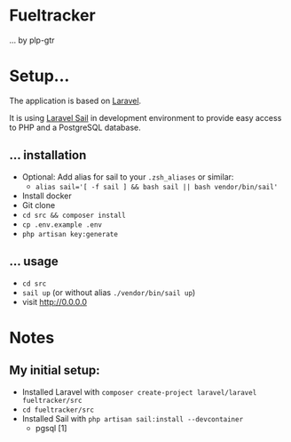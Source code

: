 # Fueltracker

... by plp-gtr

# Setup...

The application is based on [Laravel](https://laravel.com).

It is using [Laravel Sail](https://laravel.com/docs/sail) in development environment to provide easy access to PHP and a PostgreSQL database.

## ... installation

- Optional: Add alias for sail to your `.zsh_aliases` or similar:
  - `alias sail='[ -f sail ] && bash sail || bash vendor/bin/sail'`
- Install docker
- Git clone
- `cd src && composer install`
- `cp .env.example .env`
- `php artisan key:generate`

## ... usage

- `cd src`
- `sail up` (or without alias `./vendor/bin/sail up`)
- visit http://0.0.0.0

# Notes

## My initial setup:

- Installed Laravel with `composer create-project laravel/laravel fueltracker/src`
- `cd fueltracker/src`
- Installed Sail with `php artisan sail:install --devcontainer`
  - pgsql [1]
